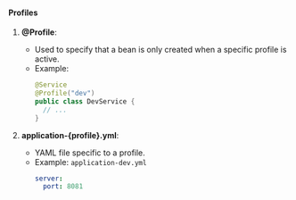 #### Profiles

1. **@Profile**:
   - Used to specify that a bean is only created when a specific profile is active.
   - Example:
     ```java
     @Service
     @Profile("dev")
     public class DevService {
       // ...
     }
     ```

2. **application-{profile}.yml**:
   - YAML file specific to a profile.
   - Example: `application-dev.yml`
     ```yaml
     server:
       port: 8081
     ```

